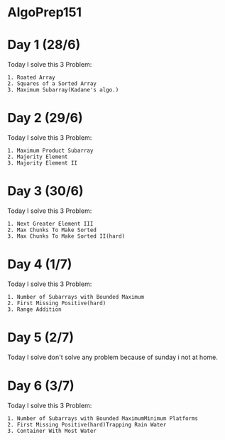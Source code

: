 # AlgoPrep151

# Day 1 (28/6)
Today I solve this 3 Problem:

    1. Roated Array
    2. Squares of a Sorted Array
    3. Maximum Subarray(Kadane's algo.)

# Day 2 (29/6)
Today I solve this 3 Problem:

    1. Maximum Product Subarray
    2. Majority Element
    3. Majority Element II

# Day 3 (30/6)
Today I solve this 3 Problem:

    1. Next Greater Element III
    2. Max Chunks To Make Sorted
    3. Max Chunks To Make Sorted II(hard)

# Day 4 (1/7)
Today I solve this 3 Problem:

    1. Number of Subarrays with Bounded Maximum
    2. First Missing Positive(hard)
    3. Range Addition

# Day 5 (2/7)
Today I solve don't solve any problem because of sunday i not at home.

# Day 6 (3/7)
Today I solve this 3 Problem:

    1. Number of Subarrays with Bounded MaximumMinimum Platforms
    2. First Missing Positive(hard)Trapping Rain Water
    3. Container With Most Water